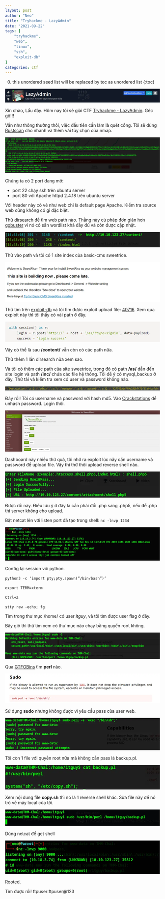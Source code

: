 ```yaml
---
layout: post
author: "Neo"
title: "Tryhackme - LazyAdmin"
date: "2021-09-22"
tags: [
    "tryhackme",
    "web",
    "linux",
    "ssh",
    "exploit-db"
]
categories: ctf
---
```


0. this unordered seed list will be replaced by toc as unordered list
{:toc}

![intro](/assets/img/THM-LazyAdmin/intro.webp)

Xin chào, Lẩu đây. Hôm nay tôi sẽ giải CTF [Tryhackme - LazyAdmin](https://tryhackme.com/room/lazyadmin). Géc gô!!!

Vẫn như thông thường thôi, việc đầu tiên cần làm là quét cổng. Tôi sẽ dùng [Rustscan](https://github.com/RustScan/RustScan) cho nhanh và thêm vài tùy chọn của nmap.

![scan-port](/assets/img/THM-LazyAdmin/scan-port.webp?style=centerme)

Chúng ta có 2 port đang mở:
-   port 22 chạy ssh trên ubuntu server
-   port 80 với Apache httpd 2.4.18 trên ubuntu server

Với header này có vẻ như web chỉ là default page Apache. Kiểm tra source web cũng không có gì đặc biệt.

Thử [dirsearch](https://github.com/maurosoria/dirsearch) để tìm web path nào. Thằng này cú pháp đơn giản hơn [gobuster](https://github.com/OJ/gobuster) vì nó có sẵn wordlist khá đầy đủ và còn được cập nhật.

![dirsearch](/assets/img/THM-LazyAdmin/dirsearch.webp?style=centerme)

Thử vào path và tôi có 1 site index của basic-cms sweetrice. 

![sweetrice](/assets/img/THM-LazyAdmin/sweetrice.webp)

Thử tìm trên [exploit-db](https://www.exploit-db.com/) và tôi tìm được exploit upload file: [40716](https://www.exploit-db.com/exploits/40716). Xem qua exploit này thì tôi thấy có vài path ở đây. 

![path](/assets/img/THM-LazyAdmin/path.webp?style=centerme)

Vậy có thể là sau __/content/__ vẫn còn có các path nữa.

Thử thêm 1 lần dirsearch nữa xem sao.

Và tôi có thêm các path của site sweetrice, trong đó có path __/as/__ dẫn đến site login và path __/inc/__ chứa các file hệ thống. Tôi để ý có mysql_backup ở đây. Thử tải và kiểm tra xem có user và password không nào.

![user-pass](/assets/img/THM-LazyAdmin/user-pass.webp?style=centerme)

Đây rồi! Tôi có username và password với hash md5. Vào [Crackstations](https://crackstation.net/) để unhash password. Login thôi.

![site](/assets/img/THM-LazyAdmin/site.webp)

Dashboard này nhiều thứ quá, tôi nhớ ra exploit lúc nãy cần username và password để upload file. Vậy thì thử thôi upload reverse shell nào.

![upload](/assets/img/THM-LazyAdmin/upload.webp?style=centerme)

Được rồi này. Điều lưu ý ở đây là cần phải đổi .php sang .php5, nếu để .php thì server không cho upload.

Bật netcat lên với listen port đã tạo trong shell: `nc -lnvp 1234`

![user-flag](/assets/img/THM-LazyAdmin/user-flag.webp)

Config lại session với python.

`python3 -c ‘import pty;pty.spawn(”/bin/bash”)’`

`export TERM=xterm`

`Ctrl+Z`
      
`stty raw -echo; fg`

Tìm trong thư mục /home/ có user *itguy*, và tôi tìm được user flag ở đây.

Bây giờ thì thử tìm xem có thư mục nào chạy bằng quyền root không.

![sudo-l](/assets/img/THM-LazyAdmin/sudo-l.webp?style=centerme)

Qua [GTFOBins](https://gtfobins.github.io/) tìm __perl__ nào.

![gtfobins](/assets/img/THM-LazyAdmin/gtfobins.webp?style=centerme)

Sử dụng **sudo** nhưng không được vì yêu cầu pass của user web. 

![cannot](/assets/img/THM-LazyAdmin/cannot.webp?style=centerme)

Tôi còn 1 file với quyền root nữa mà không cần pass là backup.pl. 

![backup](/assets/img/THM-LazyAdmin/backup.webp?style=centerme)

Xem nội dung file __copy.sh__ thì nó là 1 reverse shell khác. Sửa file này để nó trỏ về máy local của tôi.

![get-shell](/assets/img/THM-LazyAdmin/get-shell.webp?style=centerme)

Dùng netcat để get shell

![rooted](/assets/img/THM-LazyAdmin/rooted.webp?style=centerme)

Rooted.

Tìm được rồi!
ftpuser:ftpuser@123






